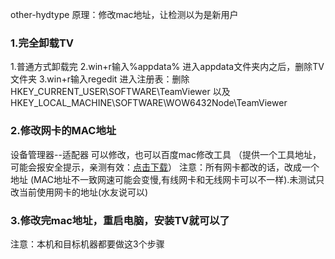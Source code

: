 other-hydtype
原理：修改mac地址，让检测以为是新用户

### 1.完全卸载TV
1.普通方式卸载完
2.win+r输入%appdata% 进入appdata文件夹内之后，删除TV文件夹
3.win+r输入regedit 进入注册表：删除HKEY_CURRENT_USER\SOFTWARE\TeamViewer 以及 HKEY_LOCAL_MACHINE\SOFTWARE\WOW6432Node\TeamViewer

### 2.修改网卡的MAC地址
设备管理器--适配器 可以修改，也可以百度mac修改工具 （提供一个工具地址，可能会报安全提示，亲测有效：<a href='http://oja96hlp0.bkt.clouddn.com/MAC.zip'>点击下载</a>）
注意：所有网卡都改的话，改成一个地址 (MAC地址不一致网速可能会变慢,有线网卡和无线网卡可以不一样).未测试只改当前使用网卡的地址(水友说可以)

### 3.修改完mac地址，重启电脑，安装TV就可以了
注意：本机和目标机器都要做这3个步骤